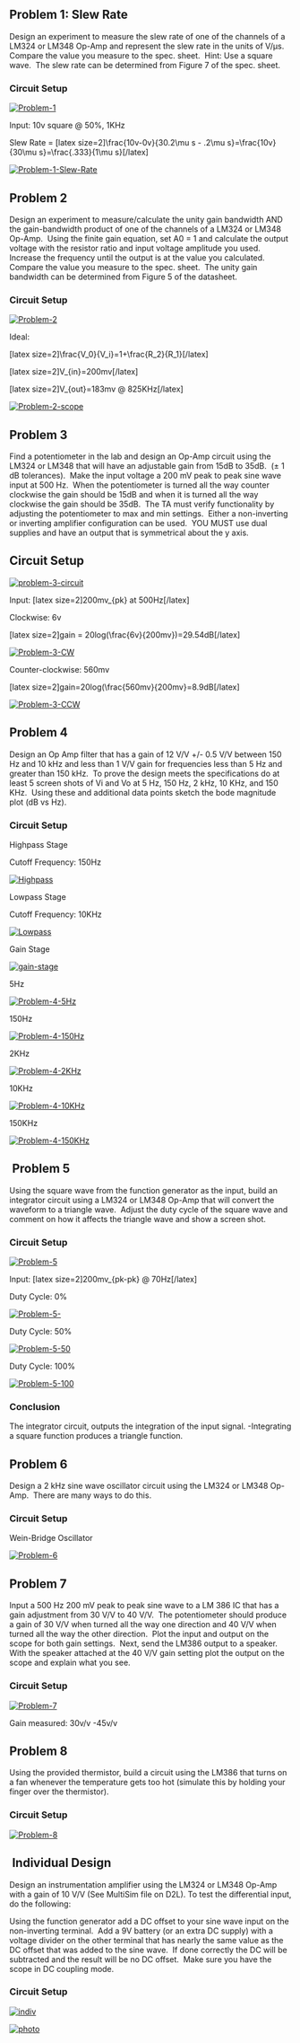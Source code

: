 
## Problem 1: Slew Rate


Design an experiment to measure the slew rate of one of the channels of a LM324 or LM348 Op-Amp and represent the slew rate in the units of V/μs.  Compare the value you measure to the spec. sheet.  Hint: Use a square wave.  The slew rate can be determined from Figure 7 of the spec. sheet.


### Circuit Setup


[![Problem-1](http://codyalantaylor.com/wp-content/uploads/2015/04/Problem-1.jpg)](http://codyalantaylor.com/wp-content/uploads/2015/04/Problem-1.jpg)



Input: 10v square @ 50%, 1KHz


Slew Rate = [latex size=2]\frac{10v-0v}{30.2\mu s - .2\mu s}=\frac{10v}{30\mu s}=\frac{.333}{1\mu s}[/latex]




[![Problem-1-Slew-Rate](http://codyalantaylor.com/wp-content/uploads/2015/04/Problem-1-Slew-Rate.jpg)](http://codyalantaylor.com/wp-content/uploads/2015/04/Problem-1-Slew-Rate.jpg)





## Problem 2




Design an experiment to measure/calculate the unity gain bandwidth AND the gain-bandwidth product of one of the channels of a LM324 or LM348 Op-Amp.  Using the finite gain equation, set A0 = 1 and calculate the output voltage with the resistor ratio and input voltage amplitude you used.  Increase the frequency until the output is at the value you calculated.  Compare the value you measure to the spec. sheet.  The unity gain bandwidth can be determined from Figure 5 of the datasheet.





### Circuit Setup




[![Problem-2](http://codyalantaylor.com/wp-content/uploads/2015/04/Problem-2.jpg)](http://codyalantaylor.com/wp-content/uploads/2015/04/Problem-2.jpg)




Ideal:




[latex size=2]\frac{V_0}{V_i}=1+\frac{R_2}{R_1}[/latex]




[latex size=2]V_{in}=200mv[/latex]




[latex size=2]V_{out}=183mv @ 825KHz[/latex]




[![Problem-2-scope](http://codyalantaylor.com/wp-content/uploads/2015/04/Problem-2-scope.jpg)](http://codyalantaylor.com/wp-content/uploads/2015/04/Problem-2-scope.jpg)





## Problem 3


Find a potentiometer in the lab and design an Op-Amp circuit using the LM324 or LM348 that will have an adjustable gain from 15dB to 35dB.  (± 1 dB tolerances).  Make the input voltage a 200 mV peak to peak sine wave input at 500 Hz.  When the potentiometer is turned all the way counter clockwise the gain should be 15dB and when it is turned all the way clockwise the gain should be 35dB.  The TA must verify functionality by adjusting the potentiometer to max and min settings.  Either a non-inverting or inverting amplifier configuration can be used.  YOU MUST use dual supplies and have an output that is symmetrical about the y axis.


## Circuit Setup


[![problem-3-circuit](http://codyalantaylor.com/wp-content/uploads/2015/04/problem-3-circuit.jpg)](http://codyalantaylor.com/wp-content/uploads/2015/04/problem-3-circuit.jpg)



Input: [latex size=2]200mv_{pk} at 500Hz[/latex]



Clockwise: 6v

[latex size=2]gain = 20log(\frac{6v}{200mv})=29.54dB[/latex]

[![Problem-3-CW](http://codyalantaylor.com/wp-content/uploads/2015/04/Problem-3-CW.jpg)](http://codyalantaylor.com/wp-content/uploads/2015/04/Problem-3-CW.jpg)

Counter-clockwise: 560mv

[latex size=2]gain=20log(\frac{560mv}{200mv}=8.9dB[/latex]

[![Problem-3-CCW](http://codyalantaylor.com/wp-content/uploads/2015/04/Problem-3-CCW.jpg)](http://codyalantaylor.com/wp-content/uploads/2015/04/Problem-3-CCW.jpg)




## Problem 4


Design an Op Amp filter that has a gain of 12 V/V +/- 0.5 V/V between 150 Hz and 10 kHz and less than 1 V/V gain for frequencies less than 5 Hz and greater than 150 kHz.  To prove the design meets the specifications do at least 5 screen shots of Vi and Vo at 5 Hz, 150 Hz, 2 kHz, 10 KHz, and 150 KHz.  Using these and additional data points sketch the bode magnitude plot (dB vs Hz).


### Circuit Setup


Highpass Stage

Cutoff Frequency: 150Hz

[![Highpass](http://codyalantaylor.com/wp-content/uploads/2015/04/Highpass.jpg)](http://codyalantaylor.com/wp-content/uploads/2015/04/Highpass.jpg)



Lowpass Stage

Cutoff Frequency: 10KHz

[![Lowpass](http://codyalantaylor.com/wp-content/uploads/2015/04/Lowpass.jpg)](http://codyalantaylor.com/wp-content/uploads/2015/04/Lowpass.jpg)



Gain Stage

[![gain-stage](http://codyalantaylor.com/wp-content/uploads/2015/04/gain-stage.jpg)](http://codyalantaylor.com/wp-content/uploads/2015/04/gain-stage.jpg)



5Hz

[![Problem-4-5Hz](http://codyalantaylor.com/wp-content/uploads/2015/04/Problem-4-5Hz.jpg)](http://codyalantaylor.com/wp-content/uploads/2015/04/Problem-4-5Hz.jpg)

150Hz

[![Problem-4-150Hz](http://codyalantaylor.com/wp-content/uploads/2015/04/Problem-4-150Hz.jpg)](http://codyalantaylor.com/wp-content/uploads/2015/04/Problem-4-150Hz.jpg)

2KHz

[![Problem-4-2KHz](http://codyalantaylor.com/wp-content/uploads/2015/04/Problem-4-2KHz.jpg)](http://codyalantaylor.com/wp-content/uploads/2015/04/Problem-4-2KHz.jpg)

10KHz

[![Problem-4-10KHz](http://codyalantaylor.com/wp-content/uploads/2015/04/Problem-4-10KHz.jpg)](http://codyalantaylor.com/wp-content/uploads/2015/04/Problem-4-10KHz.jpg)

150KHz

[![Problem-4-150KHz](http://codyalantaylor.com/wp-content/uploads/2015/04/Problem-4-150KHz.jpg)](http://codyalantaylor.com/wp-content/uploads/2015/04/Problem-4-150KHz.jpg)


##  Problem 5


Using the square wave from the function generator as the input, build an integrator circuit using a LM324 or LM348 Op-Amp that will convert the waveform to a triangle wave.  Adjust the duty cycle of the square wave and comment on how it affects the triangle wave and show a screen shot.


### Circuit Setup


[![Problem-5](http://codyalantaylor.com/wp-content/uploads/2015/04/Problem-5.jpg)](http://codyalantaylor.com/wp-content/uploads/2015/04/Problem-5.jpg)



Input: [latex size=2]200mv_{pk-pk} @ 70Hz[/latex]

Duty Cycle: 0%

[![Problem-5-](http://codyalantaylor.com/wp-content/uploads/2015/04/Problem-5-.jpg)](http://codyalantaylor.com/wp-content/uploads/2015/04/Problem-5-.jpg)

Duty Cycle: 50%

[![Problem-5-50](http://codyalantaylor.com/wp-content/uploads/2015/04/Problem-5-50.jpg)](http://codyalantaylor.com/wp-content/uploads/2015/04/Problem-5-50.jpg)

Duty Cycle: 100%

[![Problem-5-100](http://codyalantaylor.com/wp-content/uploads/2015/04/Problem-5-100.jpg)](http://codyalantaylor.com/wp-content/uploads/2015/04/Problem-5-100.jpg)




### Conclusion


The integrator circuit, outputs the integration of the input signal. -Integrating a square function produces a triangle function.


## Problem 6


Design a 2 kHz sine wave oscillator circuit using the LM324 or LM348 Op-Amp.  There are many ways to do this.


### Circuit Setup


Wein-Bridge Oscillator

[![Problem-6](http://codyalantaylor.com/wp-content/uploads/2015/04/Problem-6.jpg)](http://codyalantaylor.com/wp-content/uploads/2015/04/Problem-6.jpg)




## Problem 7


Input a 500 Hz 200 mV peak to peak sine wave to a LM 386 IC that has a gain adjustment from 30 V/V to 40 V/V.  The potentiometer should produce a gain of 30 V/V when turned all the way one direction and 40 V/V when turned all the way the other direction.  Plot the input and output on the scope for both gain settings.  Next, send the LM386 output to a speaker.  With the speaker attached at the 40 V/V gain setting plot the output on the scope and explain what you see.


### Circuit Setup


[![Problem-7](http://codyalantaylor.com/wp-content/uploads/2015/04/Problem-7.jpg)](http://codyalantaylor.com/wp-content/uploads/2015/04/Problem-7.jpg)



Gain measured: 30v/v -45v/v


## Problem 8


Using the provided thermistor, build a circuit using the LM386 that turns on a fan whenever the temperature gets too hot (simulate this by holding your finger over the thermistor).


### Circuit Setup


[![Problem-8](http://codyalantaylor.com/wp-content/uploads/2015/04/Problem-8.jpg)](http://codyalantaylor.com/wp-content/uploads/2015/04/Problem-8.jpg)


##  Individual Design


Design an instrumentation amplifier using the LM324 or LM348 Op-Amp with a gain of 10 V/V (See MultiSim file on D2L). To test the differential input, do the following:

Using the function generator add a DC offset to your sine wave input on the non-inverting terminal.  Add a 9V battery (or an extra DC supply) with a voltage divider on the other terminal that has nearly the same value as the DC offset that was added to the sine wave.  If done correctly the DC will be subtracted and the result will be no DC offset.  Make sure you have the scope in DC coupling mode.


### Circuit Setup


[![indiv](http://codyalantaylor.com/wp-content/uploads/2015/04/indiv.jpg)](http://codyalantaylor.com/wp-content/uploads/2015/04/indiv.jpg)



[![photo](http://codyalantaylor.com/wp-content/uploads/2015/04/photo.jpg)](http://codyalantaylor.com/wp-content/uploads/2015/04/photo.jpg)
